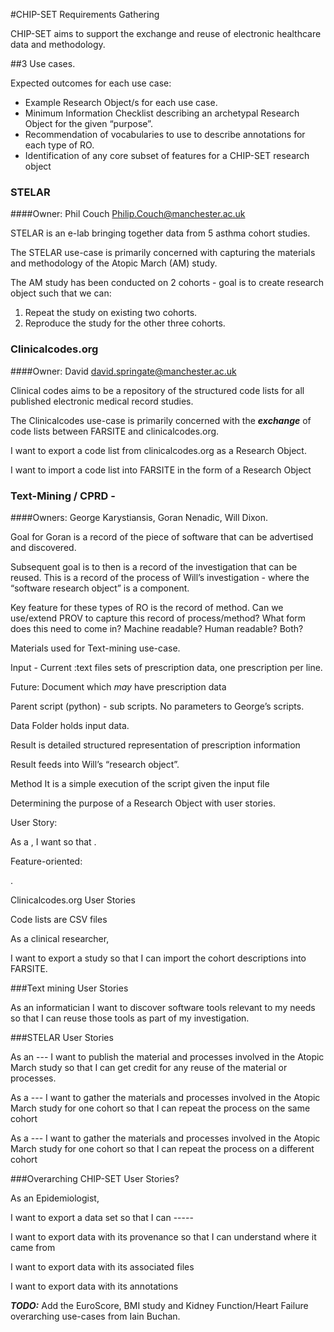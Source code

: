 #CHIP-SET Requirements Gathering 

CHIP-SET aims to support the exchange and reuse of electronic healthcare data and methodology.  

##3 Use cases.

Expected outcomes for each use case: 

- Example Research Object/s for each use case. 
- Minimum Information Checklist describing an archetypal Research Object for the given “purpose”.   
- Recommendation of vocabularies to use to describe annotations for each type of RO. 
- Identification of any core subset of features for a CHIP-SET research object


### STELAR ###
####Owner: Phil Couch  Philip.Couch@manchester.ac.uk 

STELAR is an e-lab bringing together data from 5 asthma cohort studies. 

The STELAR use-case is primarily concerned with capturing the materials and methodology of the Atopic March (AM) study. 

The AM study has been conducted on 2 cohorts - goal is to create research object such that we can:
1) Repeat the study on existing two cohorts. 
2) Reproduce the study for the other three cohorts. 


### Clinicalcodes.org ###

####Owner: David david.springate@manchester.ac.uk 

Clinical codes aims to be a repository of the structured code lists for all published electronic medical record studies.

The Clinicalcodes use-case is primarily concerned with the ***exchange*** of code lists between FARSITE and clinicalcodes.org. 

I want to export a code list from clinicalcodes.org as a Research Object. 

I want to import a code list into FARSITE  in the form of a Research Object 



### Text-Mining / CPRD - ###
####Owners: George Karystiansis, Goran Nenadic, Will Dixon. 

Goal for Goran is a record of the piece of software that can be advertised and discovered.

Subsequent goal is to then is a record of the investigation that can be reused.
This is a record of the process of Will’s investigation - where the “software research object” is a component. 

Key feature for these types of RO is the record of method. Can we use/extend PROV to capture this record of process/method? What form does this need to come in? Machine readable? Human readable? Both? 

Materials used for Text-mining use-case.

Input - Current :text files sets of prescription data, one prescription per line. 

Future: Document which *may* have prescription data 

Parent script (python) -  sub scripts. No parameters to George’s scripts. 

Data Folder holds input data. 

Result is detailed structured representation of prescription information 

Result feeds into Will’s “research object”. 

Method 
It is a simple execution of the script given the input file


Determining the purpose of a Research Object with user stories.

User Story: 

As a <type of user>, I want <some goal> so that <some reason>.

Feature-oriented: 

<action> <result> <object>. 

Clinicalcodes.org User Stories

Code lists are CSV files 

As a clinical researcher, 

I want to export a study so that I can import the cohort descriptions into FARSITE.  




###Text mining User Stories

As an informatician I want to discover software tools relevant to my needs so that I can reuse those tools as part of my investigation. 




###STELAR User Stories


As an --- I want to publish the material and processes involved in the Atopic March study so that I can get credit for any reuse of the material or processes. 

As a --- I want to gather the materials and processes involved in the Atopic March study for one cohort so that I can repeat the process on the same cohort

As a --- I want to gather the materials and processes involved in the Atopic March study for one cohort so that I can repeat the process on a different cohort


###Overarching CHIP-SET User Stories?

As an Epidemiologist, 

I want to export a data set so that I can -----

I want to export data with its provenance  so that I can understand where it came from

I want to export data with its associated files 

I want to export data with its annotations 

***TODO:*** Add the EuroScore, BMI study and Kidney Function/Heart Failure overarching use-cases from Iain Buchan. 


